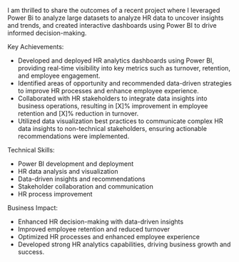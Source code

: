 I am thrilled to share the outcomes of a recent project where I leveraged Power Bi to analyze large datasets to analyze HR data to uncover insights and trends, and created interactive dashboards using Power BI to drive informed decision-making.

Key Achievements:

- Developed and deployed HR analytics dashboards using Power BI, providing real-time visibility into key metrics such as turnover, retention, and employee engagement.
- Identified areas of opportunity and recommended data-driven strategies to improve HR processes and enhance employee experience.
- Collaborated with HR stakeholders to integrate data insights into business operations, resulting in [X]% improvement in employee retention and [X]% reduction in turnover.
- Utilized data visualization best practices to communicate complex HR data insights to non-technical stakeholders, ensuring actionable recommendations were implemented.

Technical Skills:

- Power BI development and deployment
- HR data analysis and visualization
- Data-driven insights and recommendations
- Stakeholder collaboration and communication
- HR process improvement

Business Impact:

- Enhanced HR decision-making with data-driven insights
- Improved employee retention and reduced turnover
- Optimized HR processes and enhanced employee experience
- Developed strong HR analytics capabilities, driving business growth and success.
